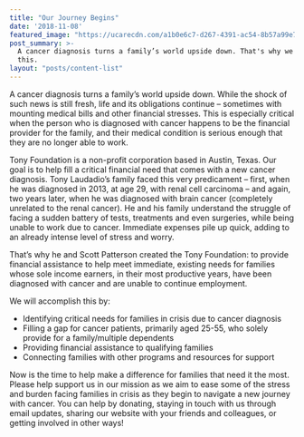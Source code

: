 ```yaml
---
title: "Our Journey Begins"
date: '2018-11-08'
featured_image: "https://ucarecdn.com/a1b0e6c7-d267-4391-ac54-8b57a99e7240/"
post_summary: >-
  A cancer diagnosis turns a family’s world upside down. That's why we're doing
  this.
layout: "posts/content-list"
---
```

A cancer diagnosis turns a family’s world upside down. While the shock of such news is still fresh, life and its obligations continue – sometimes with mounting medical bills and other financial stresses. This is especially critical when the person who is diagnosed with cancer happens to be the financial provider for the family, and their medical condition is serious enough that they are no longer able to work.

Tony Foundation is a non-profit corporation based in Austin, Texas. Our goal is to help fill a critical financial need that comes with a new cancer diagnosis. Tony Laudadio’s family faced this very predicament – first, when he was diagnosed in 2013, at age 29, with renal cell carcinoma – and again, two years later, when he was diagnosed with brain cancer (completely unrelated to the renal cancer). He and his family understand the struggle of facing a sudden battery of tests, treatments and even surgeries, while being unable to work due to cancer. Immediate expenses pile up quick, adding to an already intense level of stress and worry.

That’s why he and Scott Patterson created the Tony Foundation: to provide financial assistance to help meet immediate, existing needs for families whose sole income earners, in their most productive years, have been diagnosed with cancer and are unable to continue employment.

We will accomplish this by:

* Identifying critical needs for families in crisis due to cancer diagnosis
* Filling a gap for cancer patients, primarily aged 25-55, who solely provide for a family/multiple dependents
* Providing financial assistance to qualifying families
* Connecting families with other programs and resources for support

Now is the time to help make a difference for families that need it the most. Please help support us in our mission as we aim to ease some of the stress and burden facing families in crisis as they begin to navigate a new journey with cancer. You can help by donating, staying in touch with us through email updates, sharing our website with your friends and colleagues, or getting involved in other ways!
